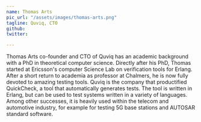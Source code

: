 ```yaml
---
name: Thomas Arts
pic_url: "/assets/images/thomas-arts.png"
tagline: Quviq, CTO
github:
twitter:

---
```

Thomas Arts co-founder and CTO of Quviq has an academic background with a PhD in theoretical computer science. Directly after his PhD, Thomas started at Ericsson's computer Science Lab on verification tools for Erlang. After a short return to academia as professor at Chalmers, he is now fully devoted to amazing testing tools.
Quviq is the company that productified QuickCheck, a tool that automatically generates tests. The tool is written in Erlang, but can be used to test systems written in a variety of languages. Among other successes, it is heavily used within the telecom and automotive industry, for example for testing 5G base stations and AUTOSAR standard software.
